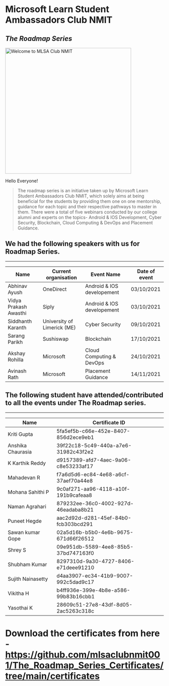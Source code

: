 # Microsoft Learn Student Ambassadors Club NMIT
## _The Roadmap Series_

<img src="https://miro.medium.com/max/1200/1*M89--BG3rYBDJnlCEqaByQ.png" alt="Welcome to MLSA Club NMIT" width="400"/>



Hello Everyone!

>The roadmap series is an initiative taken up by Microsoft Learn Student Ambassadors Club NMIT, which solely aims at being beneficial for the students by providing them one on one mentorship, guidance for each topic and their respective pathways to master in them. There were a total of five webinars conducted by our college alumni and experts on the topics- Android & IOS Development, Cyber Security, Blockchain, Cloud Computing & DevOps and Placement Guidance.


## We had the following speakers with us for Roadmap Series.

---

| Name | Current organisation | Event Name | Date of event
| ------- |------ | ------ | ------ |
| Abhinav Ayush | OneDirect | Android & IOS developement | 03/10/2021 |
| Vidya Prakash Awasthi | Siply | Android & IOS developement | 03/10/2021 |
| Siddhanth Karanth | University of Limerick (ME) | Cyber Security | 09/10/2021 |
| Sarang Parikh | Sushiswap | Blockchain | 17/10/2021 |
| Akshay Rohilla | Microsoft | Cloud Computing & DevOps | 24/10/2021 |
| Avinash Rath | Microsoft | Placement Guidance | 14/11/2021 |

## The following student have attended/contributed to all the events under The Roadmap series.

---

| Name | Certificate ID                |
| -------- | ------------------------- |
| Kriti Gupta  | 5fa5ef5b-c66e-452e-8407-856d2ece9eb1 |
| Anshika Chaurasia | 39f22c18-5c49-440a-a7e6-31982c43f2e2 |
| K Karthik Reddy | d9157389-afd7-4aec-9a06-c8e53233af17 |
| Mahadevan R | f7a6d5d6-ec84-4e68-a6cf-37aef70a44e8 |
| Mohana Sahithi P | 9c0af271-aa96-4118-a10f-191b9cafeaa8 |
| Naman Agrahari | 879232ee-36c0-4002-927d-46eadaba8b21 |
| Puneet Hegde | aac2d92d-d281-45ef-84b0-fcb303bcd291 |
| Sawan kumar  Gope | 02a5d16b-b5b0-4e6b-9675-671d66f26512 |
| Shrey S | 09e951db-5589-4ee8-85b5-37bd747163f0 |
| Shubham Kumar | 8297310d-9a30-4727-8406-e71deee91210 |
| Sujith Nainasetty | d4aa3907-ec34-41b9-9007-992c5dad9c17 |
| Vikitha H | b4ff936e-399e-4b8e-a586-99b83b16cbb1 |
| Yasothai K | 28609c51-27e8-43df-8d05-2ac5263c318c |


# Download the certificates from here - https://github.com/mlsaclubnmit001/The_Roadmap_Series_Certificates/tree/main/certificates
